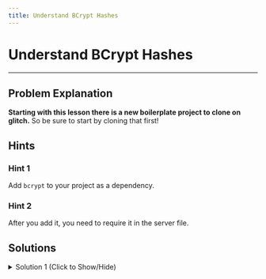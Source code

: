 ```yaml
---
title: Understand BCrypt Hashes
---
```

# Understand BCrypt Hashes

---
## Problem Explanation
**Starting with this lesson there is a new boilerplate project to clone on glitch.** So be sure to start by cloning that first!

## Hints

### Hint 1
Add `bcrypt` to your project as a dependency.

### Hint 2
After you add it, you need to require it in the server file.

## Solutions

<details><summary>Solution 1 (Click to Show/Hide)</summary>

- In the `package.json` file, click the `add package` button, search for `bcrypt`, and click it to add it to your project.
- Then, go in the `server.js` file, and require it by adding `const bcrypt = require('bcrypt');` near the top of the file by the rest of the dependencies.

**Note:** Be sure to submit the link to the **live demo** of your project.
</details>
